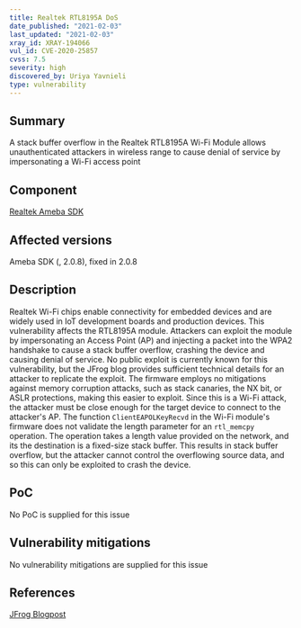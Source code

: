 ```yaml
---
title: Realtek RTL8195A DoS
date_published: "2021-02-03"
last_updated: "2021-02-03"
xray_id: XRAY-194066
vul_id: CVE-2020-25857
cvss: 7.5
severity: high
discovered_by: Uriya Yavnieli
type: vulnerability
---
```

## Summary
A stack buffer overflow in the Realtek RTL8195A Wi-Fi Module allows unauthenticated attackers in wireless range to cause denial of service by impersonating a Wi-Fi access point

## Component

[Realtek Ameba SDK](https://www.amebaiot.com/en/ameba-sdk-summary/)

## Affected versions

Ameba SDK (, 2.0.8), fixed in 2.0.8

## Description

Realtek Wi-Fi chips enable connectivity for embedded devices and are widely used in IoT development boards and production devices. This vulnerability affects the RTL8195A module. Attackers can exploit the module by impersonating an Access Point (AP) and injecting a packet into the WPA2 handshake to cause a stack buffer overflow, crashing the device and causing denial of service. No public exploit is currently known for this vulnerability, but the JFrog blog provides sufficient technical details for an attacker to replicate the exploit. The firmware employs no mitigations against memory corruption attacks, such as stack canaries, the NX bit, or ASLR protections, making this easier to exploit. Since this is a Wi-Fi attack, the attacker must be close enough for the target device to connect to the attacker's AP. The function `ClientEAPOLKeyRecvd` in the Wi-Fi module's firmware does not validate the length parameter for an `rtl_memcpy` operation. The operation takes a length value provided on the network, and its the destination is a fixed-size stack buffer. This results in stack buffer overflow, but the attacker cannot control the overflowing source data, and so this can only be exploited to crash the device.

## PoC

No PoC is supplied for this issue

## Vulnerability mitigations

No vulnerability mitigations are supplied for this issue

## References

[JFrog Blogpost](https://jfrog.com/blog/major-vulnerabilities-discovered-and-patched-in-realtek-rtl8195a-wi-fi-module/)
